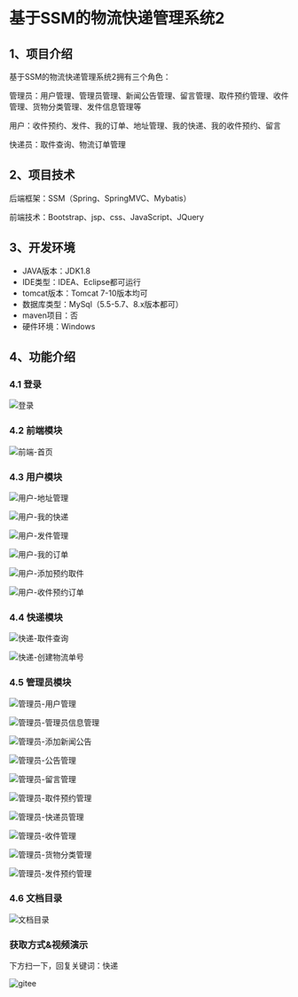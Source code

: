 
# 基于SSM的物流快递管理系统2



## 1、项目介绍

基于SSM的物流快递管理系统2拥有三个角色：

管理员：用户管理、管理员管理、新闻公告管理、留言管理、取件预约管理、收件管理、货物分类管理、发件信息管理等

用户：收件预约、发件、我的订单、地址管理、我的快递、我的收件预约、留言

快递员：取件查询、物流订单管理


## 2、项目技术

后端框架：SSM（Spring、SpringMVC、Mybatis）

前端技术：Bootstrap、jsp、css、JavaScript、JQuery

## 3、开发环境

- JAVA版本：JDK1.8
- IDE类型：IDEA、Eclipse都可运行
- tomcat版本：Tomcat 7-10版本均可
- 数据库类型：MySql（5.5-5.7、8.x版本都可） 
- maven项目：否
- 硬件环境：Windows


## 4、功能介绍

### 4.1 登录

![登录](https://img-blog.csdnimg.cn/img_convert/105363af53a7a71f8f9250c1892acc78.jpeg)

### 4.2 前端模块

![前端-首页](https://img-blog.csdnimg.cn/img_convert/2b1c452342fd91164f016506b0337981.jpeg)

### 4.3 用户模块

![用户-地址管理](https://img-blog.csdnimg.cn/img_convert/66fccf948577a65a4e14f7916e44ecc8.jpeg)

![用户-我的快递](https://img-blog.csdnimg.cn/img_convert/b79fe5c0909777b4510d82a4627060fc.jpeg)

![用户-发件管理](https://img-blog.csdnimg.cn/img_convert/e709eb2cb8b6804e35f069236da24042.jpeg)

![用户-我的订单](https://img-blog.csdnimg.cn/img_convert/b2dd812708603c4fe31982bae88e5531.jpeg)

![用户-添加预约取件](https://img-blog.csdnimg.cn/img_convert/a2a9f7cab4bdbbbc433bdb7343223bde.jpeg)

![用户-收件预约订单](https://img-blog.csdnimg.cn/img_convert/7797b78c1ca4014bc04df9937923c635.jpeg)

### 4.4 快递模块

![快递-取件查询](https://img-blog.csdnimg.cn/img_convert/273a45803e5275aae002c09e2c62a5b2.jpeg)

![快递-创建物流单号](https://img-blog.csdnimg.cn/img_convert/f41556aa3da2279f3ead48398e13bfa4.jpeg)

### 4.5 管理员模块

![管理员-用户管理](https://img-blog.csdnimg.cn/img_convert/50f947890dd6413562dd0c022ff8216e.jpeg)

![管理员-管理员信息管理](https://img-blog.csdnimg.cn/img_convert/1e8614407a5801314ddf7425868800d0.jpeg)

![管理员-添加新闻公告](https://img-blog.csdnimg.cn/img_convert/fb376393d6a4edddf0cfcbbaa8036d90.jpeg)

![管理员-公告管理](https://img-blog.csdnimg.cn/img_convert/7e86133b4d0a21ed29d5abe6f2027946.jpeg)

![管理员-留言管理](https://img-blog.csdnimg.cn/img_convert/97e043a8a691853844794955cf6a3a86.jpeg)

![管理员-取件预约管理](https://img-blog.csdnimg.cn/img_convert/41ea00e636d154af2aeb802750bcc806.jpeg)

![管理员-快递员管理](https://img-blog.csdnimg.cn/img_convert/c7f0c74da645f626b728a86e22f5b5d3.jpeg)

![管理员-收件管理](https://img-blog.csdnimg.cn/img_convert/e3fce8802f71d8516fd5b760cad41d63.jpeg)

![管理员-货物分类管理](https://img-blog.csdnimg.cn/img_convert/3923e35bf38d9e02eaf9eb427e9e373c.jpeg)

![管理员-发件预约管理](https://img-blog.csdnimg.cn/img_convert/52fbda44bceba620a3298a83853b0428.jpeg)

### 4.6 文档目录

![文档目录](https://img-blog.csdnimg.cn/img_convert/d0014019006fe28e3673aea1399bb6b9.jpeg)


### 获取方式&视频演示

下方扫一下，回复关键词：快递

![gitee](https://img-blog.csdnimg.cn/img_convert/a989632360f0375d617f5679f5f64bfd.png)

